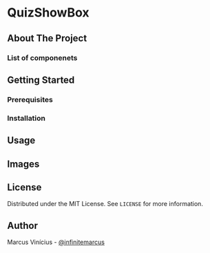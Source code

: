 # QuizShowBox

## About The Project

### List of componenets

## Getting Started

### Prerequisites

### Installation

## Usage

## Images

## License

Distributed under the MIT License. See `LICENSE` for more information.

## Author

Marcus Vinícius - [@infinitemarcus](https://github.com/Infinitemarcus)

